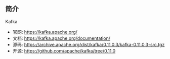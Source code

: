 ## 简介

Kafka

- 官网: <https://kafka.apache.org/>
- 文档: <https://kafka.apache.org/documentation/>
- 源码: <https://archive.apache.org/dist/kafka/0.11.0.3/kafka-0.11.0.3-src.tgz>
- 开源: <https://github.com/apache/kafka/tree/0.11.0>
